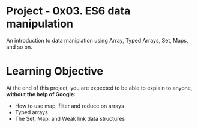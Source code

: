 # Project - 0x03. ES6 data manipulation

An introduction to data maniplation using Array, Typed Arrays, Set, Maps, and so on.

# Learning Objective
At the end of this project, you are expected to be able to explain to anyone,
**without the help of Google:**

- How to use map, filter and reduce on arrays
- Typed arrays
- The Set, Map, and Weak link data structures
